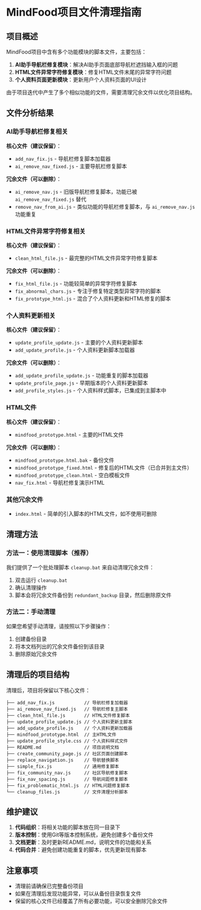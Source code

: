 # MindFood项目文件清理指南

## 项目概述

MindFood项目中含有多个功能模块的脚本文件，主要包括：

1. **AI助手导航栏修复模块**：解决AI助手页面底部导航栏遮挡输入框的问题
2. **HTML文件异常字符修复模块**：修复HTML文件末尾的异常字符问题
3. **个人资料页面更新模块**：更新用户个人资料页面的UI设计

由于项目迭代中产生了多个相似功能的文件，需要清理冗余文件以优化项目结构。

## 文件分析结果

### AI助手导航栏修复相关

**核心文件（建议保留）**：
- `add_nav_fix.js` - 导航栏修复脚本加载器
- `ai_remove_nav_fixed.js` - 主要导航栏修复脚本

**冗余文件（可以删除）**：
- `ai_remove_nav.js` - 旧版导航栏修复脚本，功能已被 `ai_remove_nav_fixed.js` 替代
- `remove_nav_from_ai.js` - 类似功能的导航栏修复脚本，与 `ai_remove_nav.js` 功能重复

### HTML文件异常字符修复相关

**核心文件（建议保留）**：
- `clean_html_file.js` - 最完整的HTML文件异常字符修复脚本

**冗余文件（可以删除）**：
- `fix_html_file.js` - 功能较简单的异常字符修复脚本
- `fix_abnormal_chars.js` - 专注于修复特定类型异常字符的脚本
- `fix_prototype_html.js` - 混合了个人资料更新和HTML修复的脚本

### 个人资料更新相关

**核心文件（建议保留）**：
- `update_profile_update.js` - 主要的个人资料更新脚本
- `add_update_profile.js` - 个人资料更新脚本加载器

**冗余文件（可以删除）**：
- `add_update_profile_update.js` - 功能重复的脚本加载器
- `update_profile_page.js` - 早期版本的个人资料更新脚本
- `add_profile_styles.js` - 个人资料样式脚本，已集成到主脚本中

### HTML文件

**核心文件（建议保留）**：
- `mindfood_prototype.html` - 主要的HTML文件

**冗余文件（可以删除）**：
- `mindfood_prototype.html.bak` - 备份文件
- `mindfood_prototype_fixed.html` - 修复后的HTML文件（已合并到主文件）
- `mindfood_prototype_clean.html` - 空白模板文件
- `nav_fix.html` - 导航栏修复演示HTML

### 其他冗余文件

- `index.html` - 简单的引入脚本的HTML文件，如不使用可删除

## 清理方法

### 方法一：使用清理脚本（推荐）

我们提供了一个批处理脚本 `cleanup.bat` 来自动清理冗余文件：

1. 双击运行 `cleanup.bat`
2. 确认清理操作
3. 脚本会将冗余文件备份到 `redundant_backup` 目录，然后删除原文件

### 方法二：手动清理

如果您希望手动清理，请按照以下步骤操作：

1. 创建备份目录
2. 将本文档列出的冗余文件备份到该目录
3. 删除原始冗余文件

## 清理后的项目结构

清理后，项目将保留以下核心文件：

```
├── add_nav_fix.js           // 导航栏修复加载器
├── ai_remove_nav_fixed.js   // 导航栏修复主脚本
├── clean_html_file.js       // HTML文件修复脚本
├── update_profile_update.js // 个人资料更新主脚本
├── add_update_profile.js    // 个人资料更新加载器
├── mindfood_prototype.html  // 主HTML文件
├── update_profile_style.css // 个人资料样式文件
├── README.md                // 项目说明文档
├── create_community_page.js // 社区页面创建脚本
├── replace_navigation.js    // 导航替换脚本
├── simple_fix.js            // 通用修复脚本
├── fix_community_nav.js     // 社区导航修复脚本
├── fix_nav_spacing.js       // 导航间距修复脚本
├── fix_problematic_html.js  // HTML问题修复脚本
└── cleanup_files.js         // 文件清理分析脚本
```

## 维护建议

1. **代码组织**：将相关功能的脚本放在同一目录下
2. **版本控制**：使用Git等版本控制系统，避免创建多个备份文件
3. **文档更新**：及时更新README.md，说明文件的功能和关系
4. **代码合并**：避免创建功能重复的脚本，优先更新现有脚本

## 注意事项

- 清理前请确保已完整备份项目
- 如果在清理后发现功能异常，可以从备份目录恢复文件
- 保留的核心文件已经覆盖了所有必要功能，可以安全删除冗余文件 
 
 
 
 
 
 
 
 
 
 
 
 
 
 
 
 
 